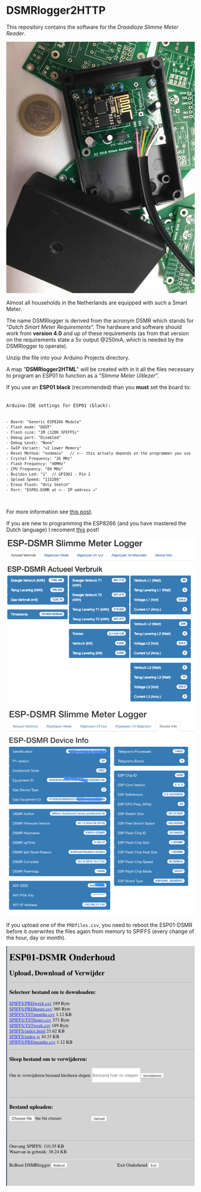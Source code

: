# DSMRlogger2HTTP
This repository contains the software for the *Draadloze Slimme Meter Reader*.

![Completed](/images/DSMRlogger_Casing.jpg)

Almost all households in the Netherlands are equipped with such a Smart Meter.

The name DSMRlogger is derived from the acronym DSMR which stands for “*Dutch Smart Meter Requirements*“.
The hardware and software should work from **version 4.0** and up of these requirements (as from that version on
the requirements state a 5v output @250mA, which is needed by the DSMRlogger to operate).

Unzip the file into your Arduino Projects directory.

A map "**DSMRlogger2HTML**" will be created with in it all the files necessary to program an ESP01
to function as a “*Slimme Meter Uitlezer*”.

If you use an **ESP01 black** (recommended) than you **must** set the board to:

<code>
Arduino-IDE settings for ESP01 (black):

    - Board: "Generic ESP8266 Module"
    - Flash mode: "DOUT"
    - Flash size: "1M (128K SPIFFS)"
    - Debug port: "Disabled"
    - Debug Level: "None"
    - IwIP Variant: "v2 Lower Memory"
    - Reset Method: "nodemcu"   // <-- this actualy depends on the programmer you use
    - Crystal Frequency: "26 MHz"
    - Flash Frequency: "40MHz"
    - CPU Frequency: "80 MHz"
    - Buildin Led: "1"  // GPIO01 - Pin 2
    - Upload Speed: "115200"
    - Erase Flash: "Only Sketch"
    - Port: "ESP01-DSMR at <-- IP address →"
</code>

For more information see [this post](https://willem.aandewiel.nl/index.php/slimme-meter-uitlezer/).

If you are new to programming the ESP8266 (and you have mastered the Dutch language) I recoment 
[this](https://willem.aandewiel.nl/index.php/aan-de-slag-met-de-esp8266/) post!

![Actual](/images/DSMR_Actual.png)
![DeviceInfo](/images/DSMR_DeviceInfo.png)

If you upload one of the <code>PRDfiles.csv</code>, you need to reboot the ESP01-DSMR before it overwrites the files again from memory to SPIFFS (every change of the hour, day or month).

![Onderhoud](/images/DSMR_Onderhoud.png)

